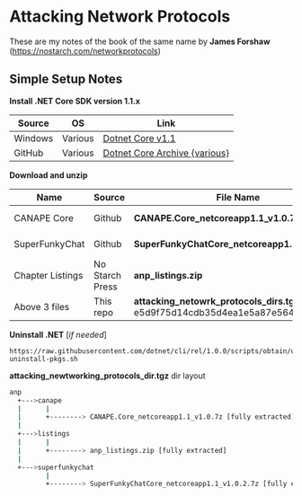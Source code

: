 # Attacking Network Protocols  #

These are my notes of the book of the same name by **James Forshaw** (https://nostarch.com/networkprotocols)

## Simple Setup Notes ##

**Install .NET Core SDK version 1.1.x**

Source | OS | Link
---|---|---
Windows | Various | [Dotnet Core v1.1](https://www.microsoft.com/net/download/dotnet-core/1.1)
GitHub |  Various | [Dotnet Core Archive {various}](https://github.com/dotnet/core/blob/master/release-notes/download-archive.md)
 

**Download and unzip**

Name | Source | File Name | Link
---|---|---|---
CANAPE Core | Github | **CANAPE.Core_netcoreapp1.1_v1.0.7z** | [Tyranid: CANAPE.Core](https://github.com/tyranid/CANAPE.Core/releases/download/v1.0/CANAPE.Core_netcoreapp1.1_v1.0.7z)
SuperFunkyChat | Github |**SuperFunkyChatCore_netcoreapp1.1_v1.0.2.7z** | [Tyranid: SuperFunkyChat](https://github.com/tyranid/ExampleChatApplication/releases/download/v1.0.2/SuperFunkyChatCore_netcoreapp1.1_v1.0.2.7z)
Chapter Listings | No Starch Press | **anp_listings.zip** | [NSP: Attack Net Proto](https://nostarch.com/download/anp_listings.zip)
Above 3 files | This repo | **attacking_netowrk_protocols_dirs.tgz** (md5: e5d9f75d14cdb35d4ea1e5a87e564dbe) | [tgz file](https://github.com/sn8ke01/FieldManual/raw/master/attacking_netowrk_protocols_dirs.tgz) 
	
**Uninstall .NET** [*if needed*]

	https://raw.githubusercontent.com/dotnet/cli/rel/1.0.0/scripts/obtain/uninstall/dotnet-uninstall-pkgs.sh

**attacking_newtworking_protocols_dir.tgz** dir layout
```bash
anp
  +--->canape
  |      |
  |      +--------> CANAPE.Core_netcoreapp1.1_v1.0.7z [fully extracted]
  |
  +--->listings
  |      |
  |      +--------> anp_listings.zip [fully extracted]
  |
  +--->superfunkychat
         |
         +--------> SuperFunkyChatCore_netcoreapp1.1_v1.0.2.7z [fully extracted]
  
```
